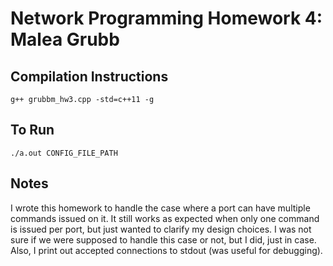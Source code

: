 # Network Programming Homework 4: Malea Grubb

## Compilation Instructions

    g++ grubbm_hw3.cpp -std=c++11 -g

## To Run

    ./a.out CONFIG_FILE_PATH 

## Notes

  I wrote this homework to handle the case where a port can have multiple commands issued on
  it. It still works as expected when only one command is issued per port, but just wanted to
  clarify my design choices. I was not sure if we were supposed to handle this case or not, but I
  did, just in case. Also, I print out accepted connections to stdout (was useful for debugging).
